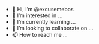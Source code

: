 - 👋 Hi, I’m @excusemebos
- 👀 I’m interested in ...
- 🌱 I’m currently learning ...
- 💞️ I’m looking to collaborate on ...
- 📫 How to reach me ...

<!---
excusemebos/excusemebos is a ✨ special ✨ repository because its `README.md` (this file) appears on your GitHub profile.
You can click the Preview link to take a look at your changes.
--->

